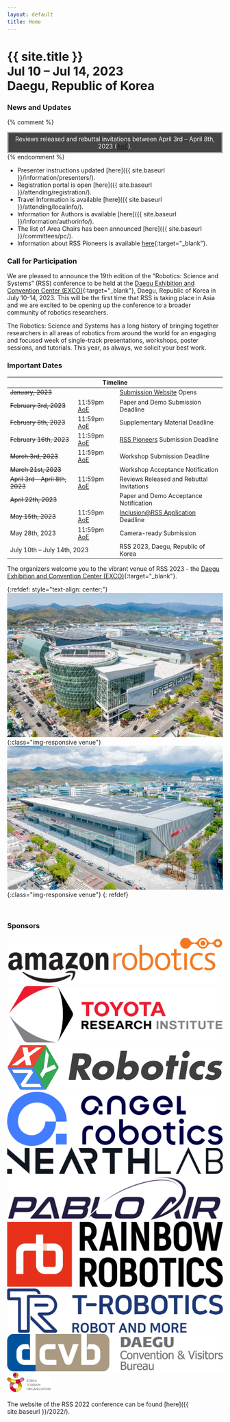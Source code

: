 ```yaml
---
layout: default
title: Home
---
```

<h1 class="page-title">{{ site.title }}<br>
Jul 10 &ndash; Jul 14, 2023<br>Daegu, Republic of Korea</h1>



### News and Updates


{% comment %}
<div width="100%" style="border: solid #aaa 3px; background:#444; padding: 5px; color: white; text-align: center;">
 Reviews released and rebuttal invitations between April 3rd &ndash; April 8th, 2023 (<a href="https://time.is/Anywhere_on_Earth">AoE</a>).
</div>
{% endcomment %}

* Presenter instructions updated [here]({{ site.baseurl }}/information/presenters/).
* Registration portal is open [here]({{ site.baseurl }}/attending/registration/).
* Travel Information is available [here]({{ site.baseurl }}/attending/localinfo/).
* Information for Authors is available [here]({{ site.baseurl }}/information/authorinfo/).
* The list of Area Chairs has been announced [here]({{ site.baseurl }}/committees/pc/).
* Information about RSS Pioneers is available [here](https://sites.google.com/view/rsspioneers2023/){:target="_blank"}.


### Call for Participation

We are pleased to announce the 19th edition of the “Robotics: Science and Systems” (RSS) conference to be held at the [Daegu Exhibition and Convention Center (EXCO)](https://exco.co.kr/eng/){:target="_blank"}, Daegu, Republic of Korea in July 10-14, 2023. This will be the first time that RSS is taking place in Asia and we are excited to be opening up the conference to a broader community of robotics researchers.

The Robotics: Science and Systems has a long history of bringing together
researchers in all areas of robotics from around the world for an engaging and
focused week of single-track presentations, workshops, poster sessions, and
tutorials. This year, as always, we solicit your best work.


### Important Dates

<table class="table">
    <thead>
      <tr>
        <th colspan="3">Timeline</th>
      </tr>
    </thead>
    <tbody>
      <tr>
        <td colspan="2"><strike>January, 2023</strike></td>
        <td><a href="https://cmt3.research.microsoft.com/RSS2023" target="_blank">Submission Website</a> Opens</td>
      </tr>
      <tr>
        <td><strike>February 3rd, 2023</strike></td>
        <td>11:59pm <a href="https://time.is/Anywhere_on_Earth">AoE</a></td>
        <td>Paper and Demo Submission Deadline</td>
      </tr>
      <tr>
        <td><strike>February 8th, 2023</strike></td>
        <td>11:59pm <a href="https://time.is/Anywhere_on_Earth">AoE</a></td>
        <td>Supplementary Material Deadline</td>
      </tr>
      <tr>
        <td><strike>February 16th, 2023</strike></td>
        <td>11:59pm <a href="https://time.is/Anywhere_on_Earth">AoE</a></td>
        <td><a href="https://sites.google.com/view/rsspioneers2023/" target="_blank">RSS Pioneers</a> Submission Deadline</td>
      </tr>
      <tr>
        <td><strike>March 3rd, 2023</strike></td>
        <td>11:59pm <a href="https://time.is/Anywhere_on_Earth">AoE</a></td>
        <td>Workshop Submission Deadline</td>
      </tr>
      <tr>
      <td colspan="2"><strike>March 21st, 2023</strike></td>
        <td>Workshop Acceptance Notification</td>
      </tr>
      <tr>
        <td colspan="1"><strike>April 3rd &ndash; April 8th, 2023</strike></td>
        <td>11:59pm <a href="https://time.is/Anywhere_on_Earth">AoE</a></td>
        <td>Reviews Released and Rebuttal Invitations</td>
      </tr>
      <tr>
        <td colspan="2"><strike>April 22th, 2023</strike></td>
        <td>Paper and Demo Acceptance Notification</td>
      </tr>
      <tr>
        <td><strike>May 15th, 2023</strike></td>
        <td>11:59pm <a href="https://time.is/Anywhere_on_Earth">AoE</a></td>
        <td><a href="https://sites.google.com/seas.upenn.edu/inclusion-rss-2023/apply" target="_blank">Inclusion@RSS Application</a> Deadline</td>
      </tr>
      <tr>
        <td colspan="1">May 28th, 2023</td>
        <td>11:59pm <a href="https://time.is/Anywhere_on_Earth">AoE</a></td>
        <td>Camera-ready Submission</td>
      </tr>
      <tr>
        <td colspan="2">July 10th &ndash; July 14th, 2023</td>
        <td>RSS 2023, Daegu, Republic of Korea</td>
      </tr>
    </tbody>
</table>


The organizers welcome you to the vibrant venue of RSS 2023 - the [Daegu Exhibition and Convention Center (EXCO)](https://exco.co.kr/eng/){:target="_blank"}.

{:refdef: style="text-align: center;"}
![Daegu Exhibition and Convention Center (EXCO)](/images/daegu_exco_1.jpg){:class="img-responsive venue"}
![Daegu Exhibition and Convention Center (EXCO)](/images/daegu_exco_2.jpg){:class="img-responsive venue"}
{: refdef}


<br/>

### Sponsors

<div class="sponsor-row1 flex-container">
  <img alt="Amazon Robotics" src="/images/sponsors/amazon-robotics.png">
  <img alt="Toyota Research Institute" src="/images/sponsors/tri.png">
  <img alt="XYZ Robotics" src="/images/sponsors/xyz-robotics.png">
</div>
<div class="sponsor-row2 flex-container">
  <img alt="Angel Robotics" src="/images/sponsors/angel-robotics.png">
  <img alt="Nearthlab" src="/images/sponsors/nearthlab.png">
  <img alt="Pablo Air" src="/images/sponsors/pablo-air.png">
  <img alt="Rainbow Robotics" src="/images/sponsors/rainbow-robotics.png">
  <img alt="T-Robotics" src="/images/sponsors/t-robotics.png">
</div>
<div class="sponsor-row3 flex-container">
  <img alt="Daegu Convention and Visitor Center" src="/images/sponsors/daegu-cvb.png">
  <img alt="Korea Tourism Organization" style="width: 20%; min-width: 100px;" src="/images/sponsors/kto.png">
</div>


<br/>
The website of the RSS 2022 conference can be found [here]({{ site.baseurl }}/2022/).

<br/>
<br/>
<br/>
<br/>
<br/>
